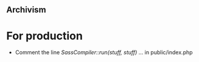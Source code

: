 ## Archivism

# For production
* Comment the line _SassCompiler::run(stuff, stuff)_ ... in public/index.php